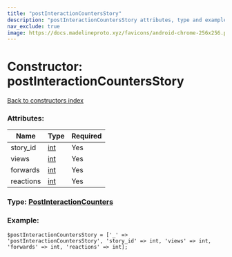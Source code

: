 ```yaml
---
title: "postInteractionCountersStory"
description: "postInteractionCountersStory attributes, type and example"
nav_exclude: true
image: https://docs.madelineproto.xyz/favicons/android-chrome-256x256.png
---
```

# Constructor: postInteractionCountersStory  
[Back to constructors index](/API_docs/constructors/index.html)



### Attributes:

| Name     |    Type       | Required |
|----------|---------------|----------|
|story\_id|[int](/API_docs/types/int.html) | Yes|
|views|[int](/API_docs/types/int.html) | Yes|
|forwards|[int](/API_docs/types/int.html) | Yes|
|reactions|[int](/API_docs/types/int.html) | Yes|



### Type: [PostInteractionCounters](/API_docs/types/PostInteractionCounters.html)


### Example:

```
$postInteractionCountersStory = ['_' => 'postInteractionCountersStory', 'story_id' => int, 'views' => int, 'forwards' => int, 'reactions' => int];
```  
